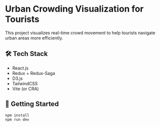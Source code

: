 # Urban Crowding Visualization for Tourists

This project visualizes real-time crowd movement to help tourists navigate urban areas more efficiently.

## 🛠 Tech Stack
- React.js
- Redux + Redux-Saga
- D3.js
- TailwindCSS
- Vite (or CRA)

## 🚀 Getting Started

```bash
npm install
npm run dev
